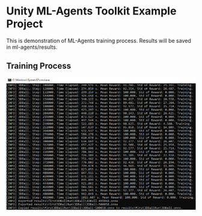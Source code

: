 # Unity ML-Agents Toolkit Example Project

This is demonstration of ML-Agents training process. Results will be saved in ml-agents/results.

## Training Process

<img src="training-process.png" align="middle"/>